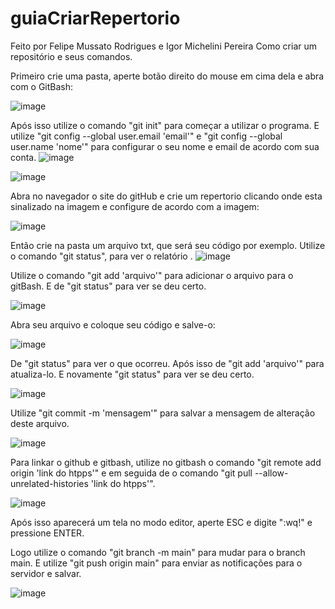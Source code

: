 # guiaCriarRepertorio
Feito por Felipe Mussato Rodrigues e Igor Michelini Pereira
Como criar um repositório e seus comandos.

Primeiro crie uma pasta, aperte botão direito do mouse em cima dela e abra com o GitBash:

![image](https://github.com/lipeoo/guiaCriarRepertorio/assets/162318706/1f638557-ef8a-49ad-8c72-366a26ba03f9)

Após isso utilize o comando "git init" para começar a utilizar o programa. E utilize "git config --global user.email 'email'" e "git config --global user.name 'nome'" para configurar o seu nome e email de acordo com sua conta.
![image](https://github.com/lipeoo/guiaCriarRepertorio/assets/162318706/e74050d9-99e2-4e8f-8290-7c57a9459d5f)

![image](https://github.com/lipeoo/guiaCriarRepertorio/assets/162318706/58a31406-9ba5-40e4-bfcf-f6acf8cce338)

Abra no navegador o site do gitHub e crie um repertorio clicando onde esta sinalizado na imagem e configure de acordo com a imagem:

![image](https://github.com/lipeoo/guiaCriarRepertorio/assets/162318706/4c187d2c-275e-4d71-ae19-7531c0d71f83)

Então crie na pasta um arquivo txt, que será seu código por exemplo. Utilize o comando "git status", para ver o relatório
.
![image](https://github.com/lipeoo/guiaCriarRepertorio/assets/162318706/ea825c8b-4536-4a12-8593-087b5b1205c4)

Utilize o comando "git add 'arquivo'" para adicionar o arquivo para o gitBash. E de "git status" para ver se deu certo.

![image](https://github.com/lipeoo/guiaCriarRepertorio/assets/162318706/8e81ecd9-9e80-461e-8548-9a51e4172777)

Abra seu arquivo e coloque seu código e salve-o:

![image](https://github.com/lipeoo/guiaCriarRepertorio/assets/162318706/9710eb25-23d5-4f0e-93e7-8adf7dff99c3)

De "git status" para ver o que ocorreu. Após isso de "git add 'arquivo'" para atualiza-lo. E novamente "git status" para ver se deu certo.

![image](https://github.com/lipeoo/guiaCriarRepertorio/assets/162318706/54c7946e-801e-45d5-9f4d-af5198fd1f47)

Utilize "git commit -m 'mensagem'" para salvar a mensagem de alteração deste arquivo.

![image](https://github.com/lipeoo/guiaCriarRepertorio/assets/162318706/d86a8abd-d20b-47de-9a82-79deefbc29f0)

Para linkar o github e gitbash, utilize no gitbash o comando "git remote add origin 'link do htpps'" e em seguida de o comando "git pull --allow-unrelated-histories 'link do htpps'". 

![image](https://github.com/lipeoo/guiaCriarRepertorio/assets/162318706/3738bf24-ac71-4a35-a634-df93848ab9bd)

Após isso aparecerá um tela no modo editor, aperte ESC e digite ":wq!" e pressione ENTER.

Logo utilize o comando "git branch -m main" para mudar para o branch main. E utilize "git push origin main" para enviar as notificações para o servidor e salvar.

![image](https://github.com/lipeoo/guiaCriarRepertorio/assets/162318706/3e68e3c8-6cb8-4e34-a6cb-d61729537097)


